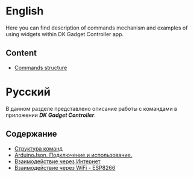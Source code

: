 # English
Here you can find description of commands mechanism and examples of using widgets within DK Gadget Controller app.

## Content
* [Commands structure](https://github.com/ikrio/GadgetController/wiki/Commands-structure)

# Русский
В данном разделе представлено описание работы с командами в приложении ***DK Gadget Controller***.

## Содержание
* [Структура команд](https://github.com/ikrio/GadgetController/wiki/%D0%A1%D1%82%D1%80%D1%83%D0%BA%D1%82%D1%83%D1%80%D0%B0-%D0%BA%D0%BE%D0%BC%D0%B0%D0%BD%D0%B4)
* [ArduinoJson. Подключение и использование.](https://github.com/ikrio/GadgetController/wiki/ArduinoJson)
* [Взаимодействие через Интернет](https://github.com/ikrio/GadgetController/wiki/%D0%92%D0%B7%D0%B0%D0%B8%D0%BC%D0%BE%D0%B4%D0%B5%D0%B9%D1%81%D1%82%D0%B2%D0%B8%D0%B5-%D1%87%D0%B5%D1%80%D0%B5%D0%B7-%D0%98%D0%BD%D1%82%D0%B5%D1%80%D0%BD%D0%B5%D1%82)
* [Взаимодействие через WiFi - ESP8266](https://github.com/ikrio/GadgetController/wiki/%D0%92%D0%B7%D0%B0%D0%B8%D0%BC%D0%BE%D0%B4%D0%B5%D0%B9%D1%81%D1%82%D0%B2%D0%B8%D0%B5-%D1%87%D0%B5%D1%80%D0%B5%D0%B7-WiFi---ESP8266)